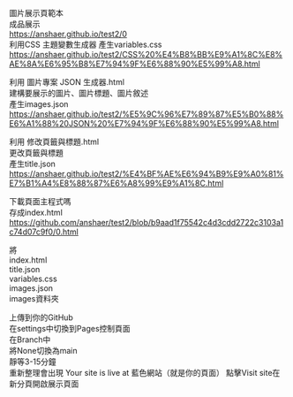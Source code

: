 圖片展示頁範本  
成品展示  
https://anshaer.github.io/test2/0  
利用CSS 主題變數生成器
產生variables.css  
https://anshaer.github.io/test2/CSS%20%E4%B8%BB%E9%A1%8C%E8%AE%8A%E6%95%B8%E7%94%9F%E6%88%90%E5%99%A8.html  

  
利用 圖片專案 JSON 生成器.html  
建構要展示的圖片、圖片標題、圖片敘述  
產生images.json  
https://anshaer.github.io/test2/%E5%9C%96%E7%89%87%E5%B0%88%E6%A1%88%20JSON%20%E7%94%9F%E6%88%90%E5%99%A8.html  

利用 修改頁籤與標題.html  
更改頁籤與標題   
產生title.json  
https://anshaer.github.io/test2/%E4%BF%AE%E6%94%B9%E9%A0%81%E7%B1%A4%E8%88%87%E6%A8%99%E9%A1%8C.html

下載頁面主程式嗎  
存成index.html  
https://github.com/anshaer/test2/blob/b9aad1f75542c4d3cdd2722c3103a1c74d07c9f0/0.html

將  
index.html  
title.json  
variables.css  
images.json  
images資料夾  
  
上傳到你的GitHub   
在settings中切換到Pages控制頁面  
在Branch中  
將None切換為main   
靜等3-15分鐘  
重新整理會出現
Your site is live at 藍色網站（就是你的頁面）
 點擊Visit site在新分頁開啟展示頁面

